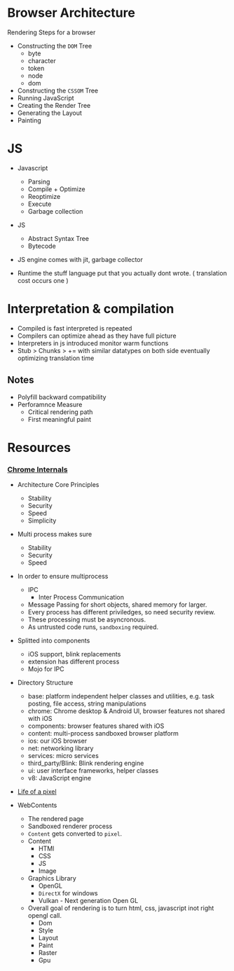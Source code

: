 # Browser Architecture

Rendering Steps for a browser
- Constructing the `DOM` Tree
    - byte
    - character
    - token
    - node
    - dom
- Constructing the `CSSOM` Tree
- Running JavaScript
- Creating the Render Tree
- Generating the Layout
- Painting

# JS
- Javascript
    - Parsing
    - Compile + Optimize
    - Reoptimize
    - Execute
    - Garbage collection
- JS 
    - Abstract Syntax Tree
    - Bytecode

- JS engine comes with jit, garbage collector
- Runtime the stuff language put that you actually dont wrote. ( translation cost occurs one )

# Interpretation & compilation
- Compiled is fast interpreted is repeated
- Compilers can optimize ahead as they have full picture
- Interpreters in js introduced monitor warm functions
- Stub > Chunks > += with similar datatypes on both side
eventually optimizing translation time

## Notes
- Polyfill backward compatibility
- Perforamnce Measure
    - Critical rendering path
    - First meaningful paint


# Resources
### [Chrome Internals](https://www.youtube.com/watch?v=PzzNuCk-e0Y&list=RDCMUCnUYZLuoy1rq1aVMwx4aTzw&start_radio=1&ab_channel=GoogleChromeDevelopers)

- Architecture Core Principles
    - Stability
    - Security
    - Speed
    - Simplicity

- Multi process makes sure
    - Stability
    - Security
    - Speed
    
- In order to ensure multiprocess
    - IPC 
        - Inter Process Communication
    - Message Passing for short objects, shared memory for larger.
    - Every process has different priviledges, so need security review.
    - These processing must be asyncronous.
    - As untrusted code runs, `sandboxing` required.

- Splitted into components
    - iOS support, blink replacements
    - extension has different process
    - Mojo for IPC 

- Directory Structure
    - base: platform independent helper classes and utilities, e.g. task posting, file access, string manipulations
    - chrome: Chrome desktop & Android Ul, browser features not shared with iOS
    - components: browser features shared with iOS
    - content: multi-process sandboxed browser platform
    - ios: our iOS browser
    - net: networking library
    - services: micro services
    - third_party/Blink: Blink rendering engine
    - ui: user interface frameworks, helper classes
    -  v8: JavaScript engine

- [Life of a pixel](https://www.youtube.com/watch?v=m-J-tbAlFic&ab_channel=GoogleChromeDevelopers)

- WebContents
    - The rendered page
    - Sandboxed renderer process
    - `Content` gets converted to `pixel`.
    - Content
        - HTMl
        - CSS
        - JS
        - Image
    - Graphics Library
        - OpenGL
        - `DirectX` for windows
        - Vulkan - Next generation Open GL
    - Overall goal of rendering is to turn html, css, javascript inot right opengl call.
        - Dom
        - Style
        - Layout
        - Paint
        - Raster
        - Gpu